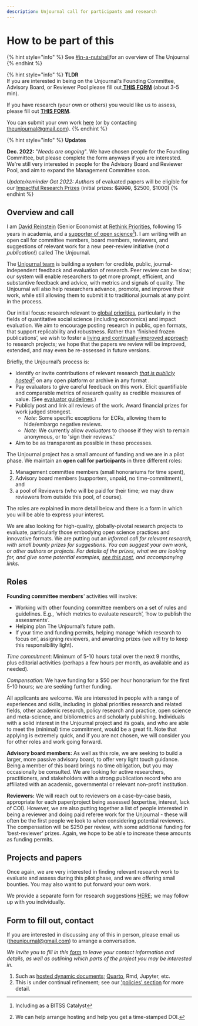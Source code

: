 ```yaml
---
description: Unjournal call for participants and research
---
```


# How to be part of this

{% hint style="info" %}
See [#in-a-nutshell](<../../README (1).md#in-a-nutshell> "mention")for an overview of The Unjournal
{% endhint %}

{% hint style="info" %}
**TLDR**\
If you are interested in being on the Unjournal's Founding Committee, Advisory Board, or Reviewer Pool please fill out[ **THIS** **FORM**](https://airtable.com/shrtMv4hNlv8aL7Yy) (about 3-5 min).

If you have research (your own or others) you would like us to assess, please fill out [**THIS FORM**](https://airtable.com/shrdHHI0zK7rkJCP3).

You can submit your own work [here](https://unjournaldev.cloud68.co/login) (or by contacting [theunjournal@gmail.com](mailto:theunjournal@gmail.com)).
{% endhint %}

{% hint style="info" %}
**Updates**

**Dec. 2022:** "_Needs are ongoing_". We have chosen people for the Founding Committee, but please complete the form anyways if you are interested. We're still very interested in people for the Advisory Board and Reviewer Pool, and aim to expand the Management Committee soon.

_Update/reminder Oct 2022: Authors_ of evaluated papers will be eligible for our [Impactful Research Prizes](https://docs.google.com/document/d/1DAgVYq0LW5\_sx30XP7PeM3isBzsxvivqzxDFsZao7TA/edit?usp=sharing) (initial prizes: ~~$2000~~, $2500, $1000)
{% endhint %}

## Overview and call

I am [David Reinstein](https://www.davidreinstein.org/) (Senior Economist at [Rethink Priorities](https://rethinkpriorities.org/), following 15 years in academia, and a [supporter of open science](#user-content-fn-1)[^1]). I am writing with an open call for committee members, board members, reviewers, and suggestions of relevant work for a new peer-review initiative (_not a publication!_) called The Unjournal.

The [Unjournal team](https://effective-giving-marketing.gitbook.io/unjournal-x-ea-and-global-priorities-research/master/discussion-team/who-are-we-our-team) is building a system for credible, public, journal-independent feedback and evaluation of research. Peer review can be slow; our system will enable researchers to get more prompt, efficient, and substantive feedback and advice, with metrics and signals of quality. The Unjournal will also help researchers advance, promote, and improve their work, while still allowing them to submit it to traditional journals at any point in the process.

Our initial focus: research relevant to [global priorities](https://globalprioritiesinstitute.org), particularly in the fields of quantitative social science (including economics) and impact evaluation. We aim to encourage posting research in public, open formats, that support replicability and robustness. Rather than ‘finished frozen publications’, we wish to foster a [living and continually-improved approach](../../benefits-and-features/living-research-projects.md) to research projects; we hope that the papers we review will be improved, extended, and may even be re-assessed in future versions.

Briefly, the Unjournal’s process is:

* Identify or invite contributions of relevant research [_that is publicly hosted_](#user-content-fn-2)[^2] on any open platform or archive in any format .
* Pay evaluators to give careful feedback on this work. Elicit quantifiable and comparable metrics of research quality as credible measures of value. (See [evaluator guidelines](../../policies-projects-evaluation-workflow/evaluation/guidelines-for-evaluators/).)
* Publicly post and link all reviews of the work. Award financial prizes for work judged strongest.
  * _Note:_ Some specific exceptions for ECRs, allowing them to hide/embargo negative reviews.
  * _Note:_ We currently allow _evaluators_ to choose if they wish to remain anonymous, or to 'sign their reviews.'
* Aim to be as transparent as possible in these processes.

The Unjournal project has a small amount of funding and we are in a pilot phase. We maintain an **open call for participants** in three different roles:

1. Management committee members (small honorariums for time spent),
2. Advisory board members (supporters, unpaid, no time-commitment), and
3. a pool of Reviewers (who will be paid for their time; we may draw reviewers from outside this pool, of course).

The roles are explained in more detail below and there is a form in which you will be able to express your interest.

We are also looking for high-quality, globally-pivotal research projects to evaluate, particularly those embodying open science practices and innovative formats. We are putting out an _informal call for relevant research, with small bounty prizes for suggestions. You can suggest your own work, or other authors or projects. For details of the prizes, what we are looking for, and give some potential examples,_ [_see this post_](https://forum.effectivealtruism.org/posts/kftzYdmZf4nj2ExN7/what-pivotal-and-useful-research-would-you-like-to-see)_, and accompanying links._

## **Roles**

**Founding committee members**_'_ activities will involve:

* Working with other founding committee members on a set of rules and guidelines. E.g., ‘which metrics to evaluate research’, ‘how to publish the assessments’.
* Helping plan The Unjournal’s future path.
* If your time and funding permits, helping manage ‘which research to focus on’, assigning reviewers, and awarding prizes (we will try to keep this responsibility light).

_Time commitment_: Minimum of 5-10 hours total over the next 9 months, plus editorial activities (perhaps a few hours per month, as available and as needed).

_Compensation_: We have funding for a $50 per hour honorarium for the first 5-10 hours; we are seeking further funding.

All applicants are welcome. We are interested in people with a range of experiences and skills, including in global priorities research and related fields, other academic research, policy research and practice, open science and meta-science, and bibliometrics and scholarly publishing. Individuals with a solid interest in the Unjournal project and its goals, and who are able to meet the (minimal) time commitment, would be a great fit. Note that applying is extremely quick, and if you are not chosen, we will consider you for other roles and work going forward.

**Advisory board members:** As well as this role, we are seeking to build a larger, more passive advisory board, to offer very light touch guidance. Being a member of this board brings no time obligation, but you may occasionally be consulted. We are looking for active researchers, practitioners, and stakeholders with a strong publication record who are affiliated with an academic, governmental or relevant non-profit institution.

**Reviewers:** We will reach out to reviewers on a case-by-case basis, appropriate for each paper/project being assessed (expertise, interest, lack of COI). However, we are also putting together a list of people interested in being a reviewer and doing paid referee work for the Unjournal - these will often be the first people we look to when considering potential reviewers. The compensation will be $250 per review, with some additional funding for ‘best-reviewer’ prizes. Again, we hope to be able to increase these amounts as funding permits.

## **Projects and papers**

Once again, we are very interested in finding relevant research work to evaluate and assess during this pilot phase, and we are offering small bounties. You may also want to put forward your own work.

We provide a separate form for research suggestions [HERE](https://airtable.com/shrdHHI0zK7rkJCP3); we may follow up with you individually.

## Form to fill out, contact

If you are interested in discussing any of this in person, please email us ([theunjournal@gmail.com](mailto:theunjournal@gmail.com)) to arrange a conversation.

_We invite you to fill in this_ [_form_](https://airtable.com/shrW9xpIrxNGfxkXW) _to leave your contact information and details, as well as outlining which parts of the project you may be interested in._

1. Such as [hosted dynamic documents](../../benefits-and-features/benefits-of-dynamic-documents.md); [Quarto](https://quarto.org/), Rmd, Jupyter, etc.
2. This is under continual refinement; see our ['policies' section](../../policies-projects-evaluation-workflow/) for more detail.

[^1]: Including as a BITSS Catalyst

[^2]: We can help arrange hosting and help you get a time-stamped DOI.
